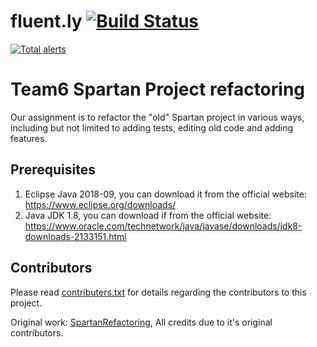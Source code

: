 # fluent.ly [![Build Status](https://travis-ci.org/TechnionYP5779/team6.svg?branch=master)](https://travis-ci.org/TechnionYP5779/team6)
[![Total alerts](https://img.shields.io/lgtm/alerts/g/TechnionYP5779/team6.svg?logo=lgtm&logoWidth=18)](https://lgtm.com/projects/g/TechnionYP5779/team6/alerts/)

# Team6 Spartan Project refactoring

Our assignment is to refactor the "old" Spartan project in various ways, including but not limited to adding tests, editing
old code and adding features. 


## Prerequisites

1. Eclipse Java 2018-09, you can download it from the official website: https://www.eclipse.org/downloads/
2. Java JDK 1.8, you can download if from the official website: https://www.oracle.com/technetwork/java/javase/downloads/jdk8-downloads-2133151.html


## Contributors

Please read [contributers.txt](https://github.com/TechnionYP5779/team6/blob/master/contributers.txt) for details regarding the contributors to this project.

Original work: [SpartanRefactoring](https://github.com/SpartanRefactoring/Main), All credits due to it's original contributors.
